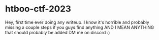 # htboo-ctf-2023
Hey, first time ever doing any writeup. 
I know it's horrible and probably missing a couple steps if you guys find anything AND I MEAN ANYTHING that should probably be added DM me on discord :)
